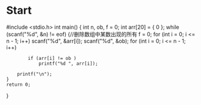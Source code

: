 # Start
#include <stdio.h>
int main()
{
	int n, ob, f = 0;
	int arr[20] = { 0 };
	while (scanf("%d", &n) != eof)
	{//删除数组中某数出现的所有
		f = 0;
		for (int i = 0; i <= n - 1; i++)
			scanf("%d", &arr[i]);
		scanf("%d", &ob);
		for (int i = 0; i <= n - 1; i++)

			if (arr[i] != ob )
				printf("%d ", arr[i]);

		printf("\n");
	}
	return 0;
}
